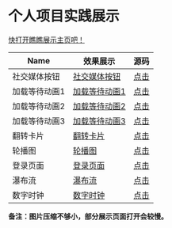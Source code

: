 # 个人项目实践展示


[快打开瞧瞧展示主页吧！](https://willtien.com/Projects/)

| Name          | 效果展示   |源码                                                         |
| ------------- | ----------| ---------------------------------------------------------- |
| 社交媒体按钮  | [社交媒体按钮](https://willtien.com/Projects/src/mediaButtons.html)        | [点击](https://github.com/TienOUC/Projects/blob/master/src/mediaButtons.html)                  |
| 加载等待动画1 | [加载等待动画1](https://willtien.com/Projects/src/loadingAnimation_1.html) | [点击](https://github.com/TienOUC/Projects/blob/master/src/loadingAnimation_1.html)            |
| 加载等待动画2 | [加载等待动画2](https://willtien.com/Projects/src/loadingAnimation_2.html) | [点击](https://github.com/TienOUC/Projects/blob/master/src/loadingAnimation_2.html)            |
| 加载等待动画3 | [加载等待动画3](https://willtien.com/Projects/src/loadingAnimation_3.html) | [点击](https://github.com/TienOUC/Projects/blob/master/src/loadingAnimation_3.html)            |
| 翻转卡片      | [翻转卡片](https://willtien.com/Projects/src/flipCard.html)               | [点击](https://github.com/TienOUC/Projects/blob/master/src/flipCard.html)                      |
| 轮播图        | [轮播图](https://willtien.com/Projects/src/sliderShow.html)              | [点击](https://github.com/TienOUC/Projects/blob/master/src/sliderShow.html)                    |
| 登录页面      | [登录页面](https://willtien.com/Projects/src/signUp.html)                 | [点击](https://github.com/TienOUC/Projects/blob/master/src/signUp.html)                        |
| 瀑布流        | [瀑布流](https://willtien.com/Projects/src/waterFall.html)               | [点击](https://github.com/TienOUC/Projects/blob/master/src/waterFall.html)                     |
| 数字时钟      | [数字时钟](https://willtien.com/Projects/src/digitalClock.html)           | [点击](https://github.com/TienOUC/Projects/blob/master/src/digitalClock.html)                  |



**备注：图片压缩不够小，部分展示页面打开会较慢。**


